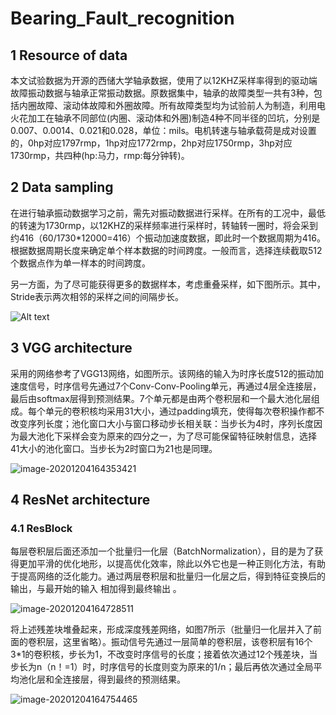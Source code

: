 # Bearing_Fault_recognition

## 1 Resource of data

本文试验数据为开源的西储大学轴承数据，使用了以12KHZ采样率得到的驱动端故障振动数据与轴承正常振动数据。原数据集中，轴承的故障类型一共有3种，包括内圈故障、滚动体故障和外圈故障。所有故障类型均为试验前人为制造，利用电火花加工在轴承不同部位(内圈、滚动体和外圈)制造4种不同半径的凹坑，分别是0.007、0.0014、0.021和0.028，单位：mils。电机转速与轴承载荷是成对设置的，0hp对应1797rmp，1hp对应1772rmp，2hp对应1750rmp，3hp对应1730rmp，共四种(hp:马力，rmp:每分钟转)。

## 2 Data sampling

在进行轴承振动数据学习之前，需先对振动数据进行采样。在所有的工况中，最低的转速为1730rmp，以12KHZ的采样频率进行采样时，转轴转一圈时，将会采到约416（60/1730*12000=416）个振动加速度数据，即此时一个数据周期为416。根据数据周期长度来确定单个样本数据的时间跨度。一般而言，选择连续截取512个数据点作为单一样本的时间跨度。

另一方面，为了尽可能获得更多的数据样本，考虑重叠采样，如下图所示。其中，Stride表示两次相邻的采样之间的间隔步长。

![Alt text](https://github.com/ittlelittlewhhite09/Bearing_Fault_recognition/raw/master/Screenshots/1.png)                          

## 3 VGG architecture

采用的网络参考了VGG13网络，如图所示。该网络的输入为时序长度512的振动加速度信号，时序信号先通过7个Conv-Conv-Pooling单元，再通过4层全连接层，最后由softmax层得到预测结果。7个单元都是由两个卷积层和一个最大池化层组成。每个单元的卷积核均采用31大小，通过padding填充，使得每次卷积操作都不改变序列长度；池化窗口大小与窗口移动步长相关联：当步长为4时，序列长度因为最大池化下采样会变为原来的四分之一，为了尽可能保留特征映射信息，选择41大小的池化窗口。当步长为2时窗口为21也是同理。

![image-20201204164353421](C:\Users\11591\AppData\Roaming\Typora\typora-user-images\image-20201204164353421.png)

## 4 ResNet architecture

### 4.1 ResBlock

每层卷积层后面还添加一个批量归一化层（BatchNormalization），目的是为了获得更加平滑的优化地形，以提高优化效率，除此以外它也是一种正则化方法，有助于提高网络的泛化能力。通过两层卷积层和批量归一化层之后，得到特征变换后的输出，与最开始的输入  相加得到最终输出  。

![image-20201204164728511](C:\Users\11591\AppData\Roaming\Typora\typora-user-images\image-20201204164728511.png)

将上述残差块堆叠起来，形成深度残差网络，如图7所示（批量归一化层并入了前面的卷积层，这里省略）。振动信号先通过一层简单的卷积层，该卷积层有16个3*1的卷积核，步长为1，不改变时序信号的长度；接着依次通过12个残差块，当步长为n（n！=1）时，时序信号的长度则变为原来的1/n；最后再依次通过全局平均池化层和全连接层，得到最终的预测结果。

![image-20201204164754465](C:\Users\11591\AppData\Roaming\Typora\typora-user-images\image-20201204164754465.png)
